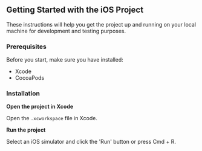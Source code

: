 ## Getting Started with the iOS Project

These instructions will help you get the project up and running on your local machine for development and testing purposes.

### Prerequisites

Before you start, make sure you have installed:

- Xcode
- CocoaPods

### Installation

**Open the project in Xcode**

Open the `.xcworkspace` file in Xcode.

**Run the project**

Select an iOS simulator and click the 'Run' button or press Cmd + R.